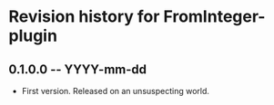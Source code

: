 # Revision history for FromInteger-plugin

## 0.1.0.0 -- YYYY-mm-dd

* First version. Released on an unsuspecting world.
